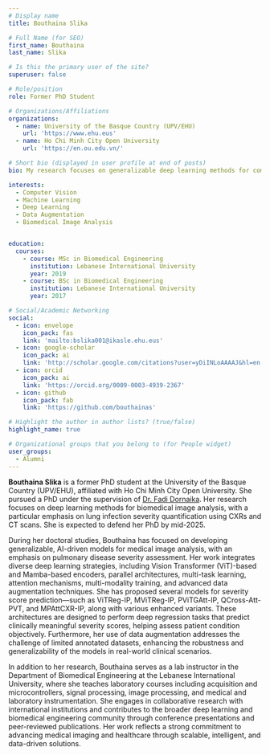 ```yaml
---
# Display name
title: Bouthaina Slika

# Full Name (for SEO)
first_name: Bouthaina  
last_name: Slika

# Is this the primary user of the site?
superuser: false

# Role/position
role: Former PhD Student

# Organizations/Affiliations
organizations:
  - name: University of the Basque Country (UPV/EHU)
    url: 'https://www.ehu.eus'
  - name: Ho Chi Minh City Open University
    url: 'https://en.ou.edu.vn/'

# Short bio (displayed in user profile at end of posts)
bio: My research focuses on generalizable deep learning methods for computer vision for medical image analysis.

interests:
  - Computer Vision
  - Machine Learning
  - Deep Learning
  - Data Augmentation
  - Biomedical Image Analysis


education:
  courses:
    - course: MSc in Biomedical Engineering
      institution: Lebanese International University
      year: 2019
    - course: BSc in Biomedical Engineering
      institution: Lebanese International University 
      year: 2017

# Social/Academic Networking
social:
  - icon: envelope
    icon_pack: fas
    link: 'mailto:bslika001@ikasle.ehu.eus'
  - icon: google-scholar
    icon_pack: ai
    link: 'http://scholar.google.com/citations?user=yDiINLoAAAAJ&hl=en'
  - icon: orcid
    icon_pack: ai
    link: 'https://orcid.org/0009-0003-4939-2367'
  - icon: github
    icon_pack: fab
    link: 'https://github.com/bouthainas'

# Highlight the author in author lists? (true/false)
highlight_name: true

# Organizational groups that you belong to (for People widget)
user_groups:
  - Alumni
---
```

**Bouthaina Slika** is a former PhD student at the University of the Basque Country (UPV/EHU), affiliated with Ho Chi Minh City Open University. She pursued a PhD under the supervision of [Dr. Fadi Dornaika](https://cvpd.github.io/author/fadi-dornaika/). Her research focuses on deep learning methods for biomedical image analysis, with a particular emphasis on lung infection severity quantification using CXRs and CT scans. She is expected to defend her PhD by mid-2025.

During her doctoral studies, Bouthaina has focused on developing generalizable, AI-driven models for medical image analysis, with an emphasis on pulmonary disease severity assessment. Her work integrates diverse deep learning strategies, including Vision Transformer (ViT)-based and Mamba-based encoders, parallel architectures, multi-task learning, attention mechanisms, multi-modality training, and advanced data augmentation techniques. She has proposed several models for severity score prediction—such as ViTReg-IP, MViTReg-IP, PViTGAtt-IP, QCross-Att-PVT, and MPAttCXR-IP, along with various enhanced variants. These architectures are designed to perform deep regression tasks that predict clinically meaningful severity scores, helping assess patient condition objectively. Furthermore, her use of data augmentation addresses the challenge of limited annotated datasets, enhancing the robustness and generalizability of the models in real-world clinical scenarios.

In addition to her research, Bouthaina serves as a lab instructor in the Department of Biomedical Engineering at the Lebanese International University, where she teaches laboratory courses including acquisition and microcontrollers, signal processing, image processing, and medical and laboratory instrumentation. She engages in collaborative research with international institutions and contributes to the broader deep learning and biomedical engineering community through conference presentations and peer-reviewed publications. Her work reflects a strong commitment to advancing medical imaging and healthcare through scalable, intelligent, and data-driven solutions.